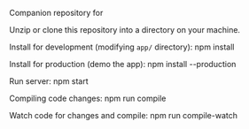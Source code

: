 Companion repository for []()

Unzip or clone this repository into a directory on your machine.

Install for development (modifying `app/` directory):
    npm install

Install for production (demo the app):
    npm install --production

Run server:
    npm start

Compiling code changes:
    npm run compile

Watch code for changes and compile:
    npm run compile-watch
